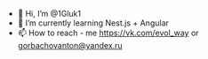 - 👋 Hi, I’m @1Gluk1
- 🌱 I’m currently learning Nest.js + Angular
- 📫 How to reach - me https://vk.com/evol_way or gorbachovanton@yandex.ru

<!---
1Gluk1/1Gluk1 is a ✨ special ✨ repository because its `README.md` (this file) appears on your GitHub profile.
You can click the Preview link to take a look at your changes.
--->
